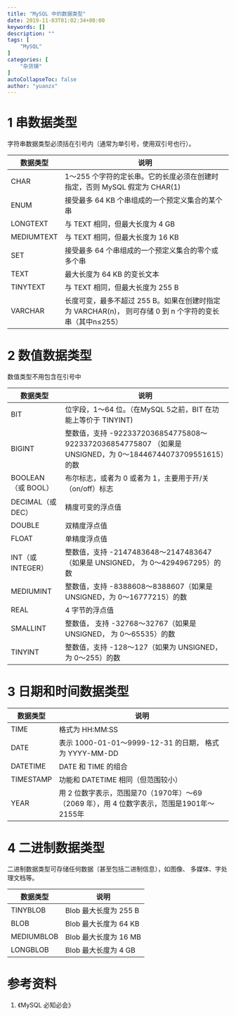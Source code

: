 ```yaml
---
title: "MySQL 中的数据类型"
date: 2019-11-03T01:02:34+08:00
keywords: []
description: ""
tags: [
    "MySQL"
]
categories: [
    "杂货铺"
]
autoCollapseToc: false
author: "yuanzx"
---
```


# 1 串数据类型

字符串数据类型必须括在引号内（通常为单引号，使用双引号也行）。

| 数据类型   | 说明                                                                                                    |
| ---------- | ------------------------------------------------------------------------------------------------------- |
| CHAR       | 1～255 个字符的定长串。它的长度必须在创建时指定，否则 MySQL 假定为 CHAR(1)                              |
| ENUM       | 接受最多 64 KB 个串组成的一个预定义集合的某个串                                                         |
| LONGTEXT   | 与 TEXT 相同，但最大长度为 4 GB                                                                         |
| MEDIUMTEXT | 与 TEXT 相同，但最大长度为 16 KB                                                                        |
| SET        | 接受最多 64 个串组成的一个预定义集合的零个或多个串                                                      |
| TEXT       | 最大长度为 64 KB 的变长文本                                                                             |
| TINYTEXT   | 与 TEXT 相同，但最大长度为 255 B                                                                        |
| VARCHAR    | 长度可变，最多不超过 255 B。如果在创建时指定为 VARCHAR(n)， 则可存储 0 到 n 个字符的变长串（其中n≤255） |

# 2 数值数据类型

数值类型不用包含在引号中

| 数据类型           | 说明                                                                                                       |
| ------------------ | ---------------------------------------------------------------------------------------------------------- |
| BIT                | 位字段，1～64 位。（在MySQL 5之前，BIT 在功能上等价于 TINYINT)                                             |
| BIGINT             | 整数值，支持 -9223372036854775808～9223372036854775807 （如果是 UNSIGNED，为 0～18446744073709551615）的数 |
| BOOLEAN（或 BOOL） | 布尔标志，或者为 0 或者为 1，主要用于开/关（on/off）标志                                                   |
| DECIMAL（或 DEC）  | 精度可变的浮点值                                                                                           |
| DOUBLE             | 双精度浮点值                                                                                               |
| FLOAT              | 单精度浮点值                                                                                               |
| INT（或 INTEGER）  | 整数值，支持 -2147483648～2147483647（如果是 UNSIGNED， 为 0～4294967295）的数                             |
| MEDIUMINT          | 整数值，支持 -8388608～8388607（如果是 UNSIGNED，为 0～16777215）的数                                      |
| REAL               | 4 字节的浮点值                                                                                             |
| SMALLINT           | 整数值， 支持 -32768～32767（如果是 UNSIGNED， 为 0～65535）的数                                           |
| TINYINT            | 整数值，支持 -128～127（如果为 UNSIGNED，为 0～255）的数                                                   |

         


# 3 日期和时间数据类型

| 数据类型  | 说明                                                                                      |
| --------- | ----------------------------------------------------------------------------------------- |
| TIME      | 格式为 HH:MM:SS                                                                           |
| DATE      | 表示 1000-01-01～9999-12-31 的日期， 格式为 YYYY-MM-DD                                    |
| DATETIME  | DATE 和 TIME 的组合                                                                       |
| TIMESTAMP | 功能和 DATETIME 相同（但范围较小）                                                        |
| YEAR      | 用 2 位数字表示，范围是70（1970年）～69（2069 年），用 4 位数字表示，范围是1901年～2155年 |



# 4 二进制数据类型

二进制数据类型可存储任何数据（甚至包括二进制信息），如图像、 多媒体、字处理文档等。

| 数据类型   | 说明                  |
| ---------- | --------------------- |
| TINYBLOB   | Blob 最大长度为 255 B |
| BLOB       | Blob 最大长度为 64 KB |
| MEDIUMBLOB | Blob 最大长度为 16 MB |
| LONGBLOB   | Blob 最大长度为 4 GB  |

# 参考资料

1. 《MySQL 必知必会》
